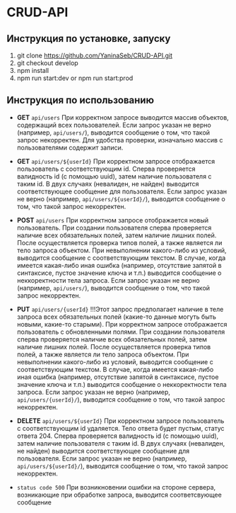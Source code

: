 # CRUD-API

## Инструкция по установке, запуску
1. git clone https://github.com/YaninaSeb/CRUD-API.git
2. git checkout develop
3. npm install
4. npm run start:dev or npm run start:prod

## Инструкция по использованию

  - **GET** `api/users`
    При корректном запросе выводится массив объектов, содержащий всех пользователей. 
    Если запрос указан не верно (например, `api/users/`), выводится сообщение о том, что такой запрос некорректен. 
    Для удобства проверки, изначально массив с пользователями содержит записи.
    
  - **GET** `api/users/${userId}`
    При корректном запросе отображается пользователь с соответствующим id. 
    Сперва проверяется валидность id (с помощью uuid), затем наличие пользователя с таким id. 
    В двух случаях (невалиден, не найден) выводится соответствующее сообщение для пользователя.
    Если запрос указан не верно (например, `api/users/${userId}/`), выводится сообщение о том, что такой запрос некорректен.
  
  - **POST** `api/users`
    При корректном запросе отображается новый пользователь. 
    При создании пользователя сперва проверяется наличие всех обязательных полей, затем наличие лишних полей. После осуществляется проверка типов полей, а также является ли тело запроса объектом. При невыполнении какого-либо из условий, выводится сообщение с соответствующим текстом.
    В случае, когда имеется какая-либо иная ошибка (например, отсутствие запятой в синтаксисе, пустое значение ключа и т.п.) выводится сообщение о неккоректности тела запроса.
    Если запрос указан не верно (например, `api/users/`), выводится сообщение о том, что такой запрос некорректен.
  
  - **PUT** `api/users/{userId}`
    !!!Этот запрос предполагает наличие в теле запроса всех обязательных полей (какие-то данные могуть быть новыми, какие-то старыми).
    При корректном запросе отображается пользователь с обновленными полями.
    При создании пользователя сперва проверяется наличие всех обязательных полей, затем наличие лишних полей. После осуществляется проверка типов полей, а также является ли тело запроса объектом. При невыполнении какого-либо из условий, выводится сообщение с соответствующим текстом.
    В случае, когда имеется какая-либо иная ошибка (например, отсутствие запятой в синтаксисе, пустое значение ключа и т.п.) выводится сообщение о неккоректности тела запроса.
    Если запрос указан не верно (например, `api/users/{userId}/`), выводится сообщение о том, что такой запрос некорректен.
  
  - **DELETE** `api/users/${userId}`
    При корректном запросе пользователь с соответствующим id удаляется. Тело ответа будет пустым, статус ответа 204. 
    Сперва проверяется валидность id (с помощью uuid), затем наличие пользователя с таким id. 
    В двух случаях (невалиден, не найден) выводится соответствующее сообщение для пользователя.
    Если запрос указан не верно (например, `api/users/${userId}/`), выводится сообщение  о том, что такой запрос некорректен.

   - `status code 500`
     При возникновении ошибки на стороне сервера, возникающие при обработке запроса, выводится соответсвующее сообщение
